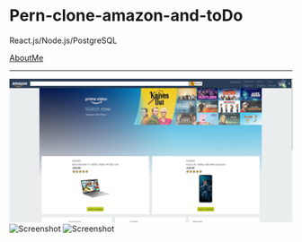 # Pern-clone-amazon-and-toDo
React.js/Node.js/PostgreSQL

[AboutMe](https://github.com/rex28/About-Me)

---------------------------------------------------

![Screenshot](amazon-pern-clone-app.png)
![Screenshot](NumberGuesser2.png)
![Screenshot](NumberGuesser3.png)
